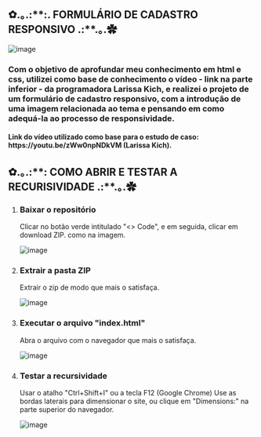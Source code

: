 <h2>✿.｡.:**:. FORMULÁRIO DE CADASTRO RESPONSIVO .:**.｡.✿</h2>

![image](https://user-images.githubusercontent.com/110753197/203441154-358c86b9-2dc4-4f4c-9d4f-4ea5debf0602.png)

<h3>Com o objetivo de aprofundar meu conhecimento em html e css, utilizei como base de conhecimento o vídeo - link na parte inferior - da programadora 
Larissa Kich, e realizei o projeto de um formulário de cadastro responsivo, com a introdução de uma imagem relacionada ao tema e pensando em como adequá-la
ao processo de responsividade.</h3>

<h4> Link do vídeo utilizado como base para o estudo de caso: https://youtu.be/zWw0npNDkVM (Larissa Kich).</h4>

<h2>✿.｡.:**: COMO ABRIR E TESTAR A RECURISIVIDADE .:**.｡.✿</h2>
<ol>

  <li><h3>Baixar o repositório</h3></li>
  Clicar no botão verde intitulado "<> Code", e em seguida, clicar em download ZIP. como na imagem.
  
  ![image](https://user-images.githubusercontent.com/110753197/203439379-28d5ac5d-3b8e-482e-a657-f042ad3c7231.png)
  
  <li><h3>Extrair a pasta ZIP</h3></li>
  Extrair o zip de modo que mais o satisfaça.
  
  ![image](https://user-images.githubusercontent.com/110753197/203439646-eb6870e2-461b-40d7-9598-00327b412809.png)

  <li><h3>Executar o arquivo "index.html" </h3></li>
  Abra o arquivo com o navegador que mais o satisfaça.
  
  ![image](https://user-images.githubusercontent.com/110753197/203439895-2e361087-ff8d-42be-b859-781733a67150.png)
  
  <li><h3>Testar a recursividade</h3></li>
  Usar o atalho "Ctrl+Shift+I" ou a tecla F12 (Google Chrome)
  Use as bordas laterais para dimensionar o site, ou clique em "Dimensions:" na parte superior do navegador.
  
  ![image](https://user-images.githubusercontent.com/110753197/203440367-a619c889-fcaa-4196-b386-e349ede4446b.png)
  
</ol>



